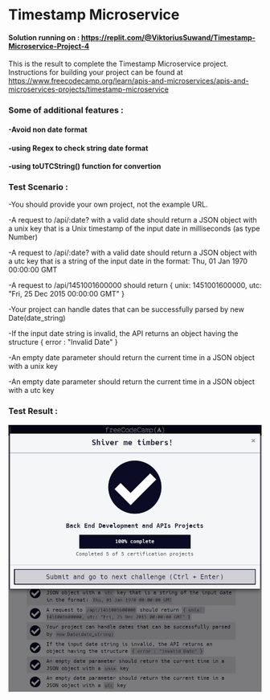 # Timestamp Microservice
#### Solution running on : https://replit.com/@ViktoriusSuwand/Timestamp-Microservice-Project-4

This is the result to complete the Timestamp Microservice project. 
Instructions for building your project can be found at 
https://www.freecodecamp.org/learn/apis-and-microservices/apis-and-microservices-projects/timestamp-microservice

###  Some of additional features :
#### -Avoid non date format
#### -using Regex to check string date format
#### -using toUTCString() function for convertion

### Test Scenario :

-You should provide your own project, not the example URL.

-A request to /api/:date? with a valid date should return a JSON object with a unix key that is a Unix timestamp of the input date in milliseconds (as type Number)

-A request to /api/:date? with a valid date should return a JSON object with a utc key that is a string of the input date in the format: Thu, 01 Jan 1970 00:00:00 GMT

-A request to /api/1451001600000 should return { unix: 1451001600000, utc: "Fri, 25 Dec 2015 00:00:00 GMT" }

-Your project can handle dates that can be successfully parsed by new Date(date_string)

-If the input date string is invalid, the API returns an object having the structure { error : "Invalid Date" }

-An empty date parameter should return the current time in a JSON object with a unix key

-An empty date parameter should return the current time in a JSON object with a utc key

### Test Result :
![complete](complete.jpg)